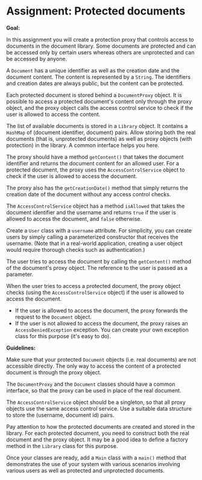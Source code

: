# Assignment: Protected documents

**Goal:**

In this assignment you will create a protection proxy that controls access to documents in the document library. Some documents are protected and can be accessed only by certain users whereas others are unprotected and can be accessed by anyone.

A `Document` has a unique identifier as well as the creation date and the document content. The content is represented by a `String`. The identifiers and creation dates are always public, but the content can be protected.

Each protected document is stored behind a `DocumentProxy` object. It is possible to access a protected document's content only through the proxy object, and the proxy object calls the access control service to check if the user is allowed to access the content.

The list of available documents is stored in a `Library` object. It contains a `HashMap` of (document identifier, document) pairs. Allow storing both the real documents (that is, unprotected documents) as well as proxy objects (with protection) in the library. A common interface helps you here.

The proxy should have a method `getContent()` that takes the document identifier and returns the document content for an allowed user. For a protected document, the proxy uses the `AccessControlService` object to check if the user is allowed to access the document.

The proxy also has the `getCreationDate()` method that simply returns the creation date of the document without any access control checks.

The `AccessControlService` object has a method `isAllowed` that takes the document identifier and the username and returns `true` if the user is allowed to access the document, and `false` otherwise.

Create a `User` class with a `username` attribute. For simplicity, you can create users by simply calling a parameterized constructor that receives the username. (Note that in a real-world application, creating a user object would require thorough checks such as authentication.)

The user tries to access the document by calling the `getContent()` method of the document's proxy object. The reference to the user is passed as a parameter.

When the user tries to access a protected document, the proxy object checks (using the `AccessControlService` object) if the user is allowed to access the document.
- If the user is allowed to access the document, the proxy forwards the request to the `Document` object.
- If the user is not allowed to access the document, the proxy raises an `AccessDeniedException` exception. You can create your own exception class for this purpose (it's easy to do).

**Guidelines:**

Make sure that your protected `Document` objects (i.e. real documents) are not accessible directly. The only way to access the content of a protected document is through the proxy object.

The `DocumentProxy` and the `Document` classes should have a common interface, so that the proxy can be used in place of the real document.

The `AccessControlService` object should be a singleton, so that all proxy objects use the same access control service. Use a suitable data structure to store the (username, document id) pairs.

Pay attention to how the protected documents are created and stored in the library. For each protected document, you need to construct both the real document and the proxy object. It may be a good idea to define a factory method in the `Library` class for this purpose.

Once your classes are ready, add a `Main` class with a `main()` method that demonstrates the use of your system with various scenarios involving various users as well as protected and unprotected documents.

